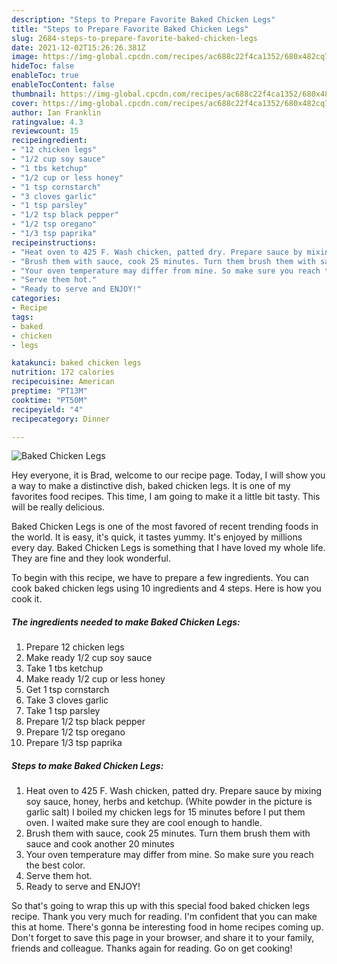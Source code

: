 ```yaml
---
description: "Steps to Prepare Favorite Baked Chicken Legs"
title: "Steps to Prepare Favorite Baked Chicken Legs"
slug: 2684-steps-to-prepare-favorite-baked-chicken-legs
date: 2021-12-02T15:26:26.381Z
image: https://img-global.cpcdn.com/recipes/ac688c22f4ca1352/680x482cq70/baked-chicken-legs-recipe-main-photo.jpg
hideToc: false
enableToc: true
enableTocContent: false
thumbnail: https://img-global.cpcdn.com/recipes/ac688c22f4ca1352/680x482cq70/baked-chicken-legs-recipe-main-photo.jpg
cover: https://img-global.cpcdn.com/recipes/ac688c22f4ca1352/680x482cq70/baked-chicken-legs-recipe-main-photo.jpg
author: Ian Franklin
ratingvalue: 4.3
reviewcount: 15
recipeingredient:
- "12 chicken legs"
- "1/2 cup soy sauce"
- "1 tbs ketchup"
- "1/2 cup or less honey"
- "1 tsp cornstarch"
- "3 cloves garlic"
- "1 tsp parsley"
- "1/2 tsp black pepper"
- "1/2 tsp oregano"
- "1/3 tsp paprika"
recipeinstructions:
- "Heat oven to 425 F. Wash chicken, patted dry. Prepare sauce by mixing soy sauce, honey, herbs and ketchup. (White powder in the picture is garlic salt) I boiled my chicken legs for 15 minutes before I put them oven. I waited make sure they are cool enough to handle."
- "Brush them with sauce, cook 25 minutes. Turn them brush them with sauce and cook another 20 minutes"
- "Your oven temperature may differ from mine. So make sure you reach the best color."
- "Serve them hot."
- "Ready to serve and ENJOY!"
categories:
- Recipe
tags:
- baked
- chicken
- legs

katakunci: baked chicken legs 
nutrition: 172 calories
recipecuisine: American
preptime: "PT13M"
cooktime: "PT50M"
recipeyield: "4"
recipecategory: Dinner

---
```



![Baked Chicken Legs](https://img-global.cpcdn.com/recipes/ac688c22f4ca1352/680x482cq70/baked-chicken-legs-recipe-main-photo.jpg)

Hey everyone, it is Brad, welcome to our recipe page. Today, I will show you a way to make a distinctive dish, baked chicken legs. It is one of my favorites food recipes. This time, I am going to make it a little bit tasty. This will be really delicious.



Baked Chicken Legs is one of the most favored of recent trending foods in the world. It is easy, it's quick, it tastes yummy. It's enjoyed by millions every day. Baked Chicken Legs is something that I have loved my whole life. They are fine and they look wonderful.


To begin with this recipe, we have to prepare a few ingredients. You can cook baked chicken legs using 10 ingredients and 4 steps. Here is how you cook it.

<!--inarticleads1-->

##### The ingredients needed to make Baked Chicken Legs:

1. Prepare 12 chicken legs
1. Make ready 1/2 cup soy sauce
1. Take 1 tbs ketchup
1. Make ready 1/2 cup or less honey
1. Get 1 tsp cornstarch
1. Take 3 cloves garlic
1. Take 1 tsp parsley
1. Prepare 1/2 tsp black pepper
1. Prepare 1/2 tsp oregano
1. Prepare 1/3 tsp paprika




<!--inarticleads2-->

##### Steps to make Baked Chicken Legs:

1. Heat oven to 425 F. Wash chicken, patted dry. Prepare sauce by mixing soy sauce, honey, herbs and ketchup. (White powder in the picture is garlic salt) I boiled my chicken legs for 15 minutes before I put them oven. I waited make sure they are cool enough to handle.
1. Brush them with sauce, cook 25 minutes. Turn them brush them with sauce and cook another 20 minutes
1. Your oven temperature may differ from mine. So make sure you reach the best color.
1. Serve them hot.
1. Ready to serve and ENJOY!



So that's going to wrap this up with this special food baked chicken legs recipe. Thank you very much for reading. I'm confident that you can make this at home. There's gonna be interesting food in home recipes coming up. Don't forget to save this page in your browser, and share it to your family, friends and colleague. Thanks again for reading. Go on get cooking!
